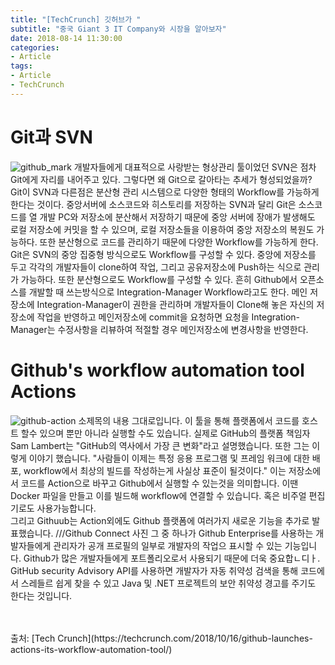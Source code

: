 ```yaml
---
title: "[TechCrunch] 깃허브가 "
subtitle: "중국 Giant 3 IT Company와 시장을 알아보자"
date: 2018-08-14 11:30:00
categories:
- Article
tags:
- Article
- TechCrunch
---
```


# Git과 SVN

![github_mark](https://user-images.githubusercontent.com/33022147/47083283-131f5200-d24b-11e8-8803-9f6ec1299476.jpg)
개발자들에게 대표적으로 사랑받는 형상관리 툴이었던 SVN은 점차 Git에게 자리를 내어주고 있다. 그렇다면 왜 Git으로 갈아타는 추세가 형성되었을까? Git이 SVN과 다른점은 분산형 관리 시스템으로 다양한 형태의 Workflow를 가능하게 한다는 것이다. 중앙서버에 소스코드와 히스토리를 저장하는 SVN과 달리 Git은 소스코드를 열 개발 PC와 저장소에 분산해서 저장하기 때문에 중앙 서버에 장애가 발생해도 로컬 저장소에 커밋을 할 수 있으며, 로컬 저장소들을 이용하여 중앙 저장소의 복원도 가능하다. 또한 분산형으로 코드를 관리하기 때문에 다양한 Workflow를 가능하게 한다.<br/>
Git은 SVN의 중앙 집중형 방식으로도 Workflow를 구성할 수 있다. 중앙에 저장소를 두고 각각의 개발자들이 clone하여 작업, 그리고 공유저장소에 Push하는 식으로 관리가 가능하다. 또한 분산형으로도 Workflow를 구성할 수 있다. 흔히 Github에서 오픈소스를 개발할 때 쓰는방식으로 Integration-Manager Workflow라고도 한다. 메인 저장소에 Integration-Manager이 권한을 관리하며 개발자들이 Clone해 놓은 자신의 저장소에 작업을 반영하고 메인저장소에 commit을 요청하면 요청을 Integration-Manager는 수정사항을 리뷰하여 적절할 경우 메인저장소에 변경사항을 반영한다.

# Github's workflow automation tool Actions

![github-action](https://user-images.githubusercontent.com/33022147/47083436-85903200-d24b-11e8-83c3-6f1153ceefc9.jpg)
소제목의 내용 그대로입니다. 이 툴을 통해 플랫폼에서 코드를 호스트 할수 있으며 뿐만 아니라 실행할 수도 있습니다. 실제로 GitHub의 플랫폼 책임자 Sam Lambert는 "GitHub의 역사에서 가장 큰 변화"라고 설명했습니다. 또한 그는 이렇게 이야기 했습니다. "사람들이 이제는 특정 응용 프로그램 및 프레임 워크에 대한 배포, workflow에서 최상의 빌드를 작성하는게 사실상 표준이 될것이다." 이는 저장소에서 코드를 Action으로 바꾸고 Github에서 실행할 수 있는것을 의미합니다. 이땐 Docker 파일을 만들고 이를 빌드해 workflow에 연결할 수 있습니다. 혹은 비주얼 편집기로도 사용가능합니다. <br/>
그리고 Githuub는 Action외에도 Github 플랫폼에 여러가지 새로운 기능을 추가로 발표했습니다.
///Github Connect 사진
그 중 하나가 Github Enterprise를 사용하는 개발자들에게 관리자가 공개 프로필의 일부로 개발자의 작업으 표시할 수 있는 기능입니다. Github가 많은 개발자들에게 포트폴리오로서 사용되기 때문에 더욱 중요합ㄴ디ㅏ. GitHub security Advisory API를 사용하면 개발자가 자동 취약성 검색을 통해 코드에서 스레들르 쉽게 찾을 수 있고 Java 및 .NET 프로젝트의 보안 취약성 경고를 주기도 한다는 것입니다.

<br/>
<br/>
출처: [Tech Crunch](https://techcrunch.com/2018/10/16/github-launches-actions-its-workflow-automation-tool/)
